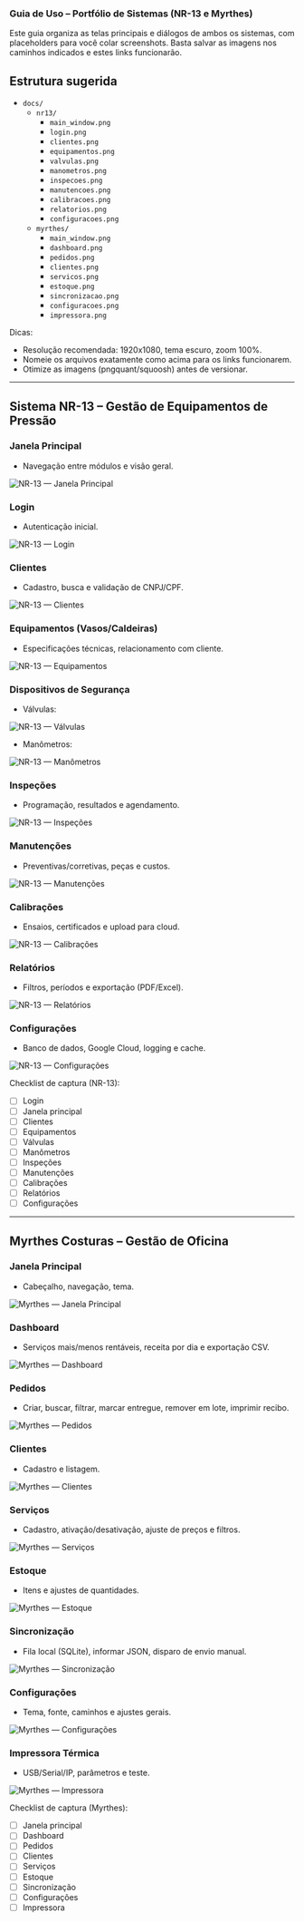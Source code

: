 ### Guia de Uso – Portfólio de Sistemas (NR-13 e Myrthes)

Este guia organiza as telas principais e diálogos de ambos os sistemas, com placeholders para você colar screenshots. Basta salvar as imagens nos caminhos indicados e estes links funcionarão.

## Estrutura sugerida
- `docs/`
  - `nr13/`
    - `main_window.png`
    - `login.png`
    - `clientes.png`
    - `equipamentos.png`
    - `valvulas.png`
    - `manometros.png`
    - `inspecoes.png`
    - `manutencoes.png`
    - `calibracoes.png`
    - `relatorios.png`
    - `configuracoes.png`
  - `myrthes/`
    - `main_window.png`
    - `dashboard.png`
    - `pedidos.png`
    - `clientes.png`
    - `servicos.png`
    - `estoque.png`
    - `sincronizacao.png`
    - `configuracoes.png`
    - `impressora.png`

Dicas:
- Resolução recomendada: 1920x1080, tema escuro, zoom 100%.
- Nomeie os arquivos exatamente como acima para os links funcionarem.
- Otimize as imagens (pngquant/squoosh) antes de versionar.

---

## Sistema NR-13 – Gestão de Equipamentos de Pressão

### Janela Principal
- Navegação entre módulos e visão geral.

![NR-13 — Janela Principal](nr13/main_window.png)

### Login
- Autenticação inicial.

![NR-13 — Login](nr13/login.png)

### Clientes
- Cadastro, busca e validação de CNPJ/CPF.

![NR-13 — Clientes](nr13/clientes.png)

### Equipamentos (Vasos/Caldeiras)
- Especificações técnicas, relacionamento com cliente.

![NR-13 — Equipamentos](nr13/equipamentos.png)

### Dispositivos de Segurança
- Válvulas:

![NR-13 — Válvulas](nr13/valvulas.png)

- Manômetros:

![NR-13 — Manômetros](nr13/manometros.png)

### Inspeções
- Programação, resultados e agendamento.

![NR-13 — Inspeções](nr13/inspecoes.png)

### Manutenções
- Preventivas/corretivas, peças e custos.

![NR-13 — Manutenções](nr13/manutencoes.png)

### Calibrações
- Ensaios, certificados e upload para cloud.

![NR-13 — Calibrações](nr13/calibracoes.png)

### Relatórios
- Filtros, períodos e exportação (PDF/Excel).

![NR-13 — Relatórios](nr13/relatorios.png)

### Configurações
- Banco de dados, Google Cloud, logging e cache.

![NR-13 — Configurações](nr13/configuracoes.png)

Checklist de captura (NR-13):
- [ ] Login
- [ ] Janela principal
- [ ] Clientes
- [ ] Equipamentos
- [ ] Válvulas
- [ ] Manômetros
- [ ] Inspeções
- [ ] Manutenções
- [ ] Calibrações
- [ ] Relatórios
- [ ] Configurações

---

## Myrthes Costuras – Gestão de Oficina

### Janela Principal
- Cabeçalho, navegação, tema.

![Myrthes — Janela Principal](myrthes/main_window.png)

### Dashboard
- Serviços mais/menos rentáveis, receita por dia e exportação CSV.

![Myrthes — Dashboard](myrthes/dashboard.png)

### Pedidos
- Criar, buscar, filtrar, marcar entregue, remover em lote, imprimir recibo.

![Myrthes — Pedidos](myrthes/pedidos.png)

### Clientes
- Cadastro e listagem.

![Myrthes — Clientes](myrthes/clientes.png)

### Serviços
- Cadastro, ativação/desativação, ajuste de preços e filtros.

![Myrthes — Serviços](myrthes/servicos.png)

### Estoque
- Itens e ajustes de quantidades.

![Myrthes — Estoque](myrthes/estoque.png)

### Sincronização
- Fila local (SQLite), informar JSON, disparo de envio manual.

![Myrthes — Sincronização](myrthes/sincronizacao.png)

### Configurações
- Tema, fonte, caminhos e ajustes gerais.

![Myrthes — Configurações](myrthes/configuracoes.png)

### Impressora Térmica
- USB/Serial/IP, parâmetros e teste.

![Myrthes — Impressora](myrthes/impressora.png)

Checklist de captura (Myrthes):
- [ ] Janela principal
- [ ] Dashboard
- [ ] Pedidos
- [ ] Clientes
- [ ] Serviços
- [ ] Estoque
- [ ] Sincronização
- [ ] Configurações
- [ ] Impressora
